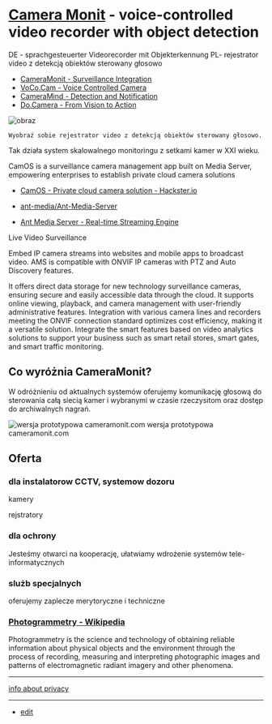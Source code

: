# [Camera Monit](https://www.cameramonit.com/) - voice-controlled video recorder with object detection

DE - sprachgesteuerter Videorecorder mit Objekterkennung
PL- rejestrator video z detekcją obiektów sterowany głosowo

+ [CameraMonit - Surveillance Integration](http://www.cameramonit.com)
+ [VoCo.Cam - Voice Controlled Camera](http://www.vococam.com)
+ [CameraMind - Detection and Notification](http://www.cameramind.com)
+ [Do.Camera - From Vision to Action](http://www.docamera.com)


![obraz](https://github.com/cameramonit/www/assets/5669657/6ba03f60-11cc-45d3-adae-f5442bdd9864)
  
```
Wyobraź sobie rejestrator video z detekcją obiektów sterowany głosowo.
```

Tak działa system skalowalnego monitoringu z setkami kamer w XXI wieku.

CamOS is a surveillance camera management app built on Media Server, empowering enterprises to establish private cloud camera solutions

+ [CamOS - Private cloud camera solution - Hackster.io](https://www.hackster.io/dmtan/camos-private-cloud-camera-solution-196a7e)
+ [ant-media/Ant-Media-Server](https://github.com/ant-media/Ant-Media-Server/releases)

+ [Ant Media Server - Real-time Streaming Engine](https://antmedia.io/)

Live Video Surveillance

Embed IP camera streams into websites and mobile apps to broadcast video. AMS is compatible with ONVIF IP cameras with PTZ and Auto Discovery features.

It offers direct data storage for new technology surveillance cameras, ensuring secure and easily accessible data through the cloud.
It supports online viewing, playback, and camera management with user-friendly administrative features.
Integration with various camera lines and recorders meeting the ONVIF connection standard optimizes cost efficiency, making it a versatile solution.
Integrate the smart features based on video analytics solutions to support your business such as smart retail stores, smart gates, and smart traffic monitoring.



## Co wyróżnia CameraMonit?

W odróżnieniu od aktualnych systemów oferujemy komunikację głosową do sterowania całą siecią kamer i wybranymi w czasie rzeczysitom oraz dostęp do archiwalnych nagrań.


![wersja prototypowa cameramonit.com](https://github.com/cameramonit/www/assets/5669657/1c71e644-2dc9-4152-8ef3-7acb7bc97ef3)
wersja prototypowa cameramonit.com


## Oferta 

### dla instalatorow CCTV, systemow dozoru

kamery

rejstratory


### dla ochrony

Jesteśmy otwarci na kooperację, ułatwiamy wdrożenie systemów tele-informatycznych


### slużb specjalnych

oferujemy zaplecze merytoryczne i techniczne


### [Photogrammetry - Wikipedia](https://en.wikipedia.org/wiki/Photogrammetry)

Photogrammetry is the science and technology of obtaining reliable information about physical objects and the environment through the process of recording, measuring and interpreting photographic images and patterns of electromagnetic radiant imagery and other phenomena.


---
[info about privacy](PRIVACY.md)

---

+ [edit](https://github.com/cameramonit/www/edit/main/README.md)
